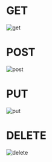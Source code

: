 # GET
![get](https://github.com/ChavesVini/Bertoti/assets/126925449/8ff9aadf-ff3c-4b0d-91c8-39875524ae9d)

# POST
![post](https://github.com/ChavesVini/Bertoti/assets/126925449/badbf759-adf5-4b8e-bea3-47a91e55d37c)

# PUT
![put](https://github.com/ChavesVini/Bertoti/assets/126925449/001148ee-d1de-4852-93e7-f5cb31f93a5d)

# DELETE
![delete](https://github.com/ChavesVini/Bertoti/assets/126925449/ee61fa22-2ab3-4657-a6f6-25c4e9d97d43)
